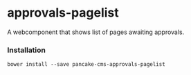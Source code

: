 # approvals-pagelist

A webcomponent that shows list of pages awaiting approvals.

### Installation

```shell
bower install --save pancake-cms-approvals-pagelist
```